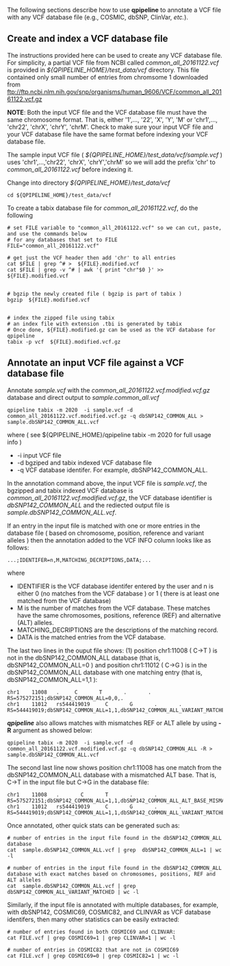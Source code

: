 

The following sections describe how to use **qpipeline** to annotate a VCF file with any VCF database file (e.g., COSMIC, dbSNP, ClinVar, _etc._). 

## Create and index a VCF database file 

The instructions provided here can be used to create any VCF database file.  For simplicity, a partial VCF file from NCBI called _common_all_20161122.vcf_ is provided in _${QPIPELINE_HOME}/test_data/vcf_ directory.  This file contained only small number of entries from chromsome 1 downloaded from ftp://ftp.ncbi.nlm.nih.gov/snp/organisms/human_9606/VCF/common_all_20161122.vcf.gz

**NOTE**: Both the input VCF file and the VCF database file must have the same chromosome format. 
That is, either '1',..., '22', 'X', 'Y', 'M' or 'chr1',..., 'chr22', 'chrX', 'chrY', 'chrM'.  Check to make sure your input VCF file and your VCF database file have the same format before indexing your VCF database file.

The sample input VCF file ( _${QPIPELINE_HOME}/test_data/vcf/sample.vcf_ ) uses 'chr1',...,'chr22', 'chrX', 'chrY','chrM' so we will add the prefix 'chr' to _common_all_20161122.vcf_ before indexing it.

Change into directory _${QPIPELINE_HOME}/test_data/vcf_  

```
cd ${QPIPELINE_HOME}/test_data/vcf
```

To create a tabix database file for _common_all_20161122.vcf_, do the following

```
# set FILE variable to "common_all_20161122.vcf" so we can cut, paste, and use the commands below
# for any databases that set to FILE 
FILE="common_all_20161122.vcf"

# get just the VCF header then add 'chr' to all entries
cat $FILE | grep ^# >  ${FILE}.modified.vcf
cat $FILE | grep -v ^# | awk '{ print "chr"$0 }' >> ${FILE}.modified.vcf


# bgzip the newly created file ( bgzip is part of tabix )
bgzip  ${FILE}.modified.vcf


# index the zipped file using tabix
# an index file with extension .tbi is generated by tabix
# Once done, ${FILE}.modified.gz can be used as the VCF database for qpipeline
tabix -p vcf  ${FILE}.modified.vcf.gz 
```


## Annotate an input VCF file against a VCF database file

Annotate _sample.vcf_ with the _common_all_20161122.vcf.modified.vcf.gz_ database and direct output to _sample.common_all.vcf_
```
qpipeline tabix -m 2020  -i sample.vcf -d common_all_20161122.vcf.modified.vcf.gz -q dbSNP142_COMMON_ALL > sample.dbSNP142_COMMON_ALL.vcf 
```
where ( see ${QPIPELINE_HOME}/qpipeline tabix -m 2020 for full usage info )
* -i input VCF file 
* -d bgziped and tabix indexed VCF database file 
* -q VCF database identifer.  For example, dbSNP142_COMMON_ALL.

In the annotation command above, the input VCF file is _sample.vcf_, the bgzipped and tabix indexed VCF database is _common_all_20161122.vcf.modified.vcf.gz_, the VCF database identifier is _dbSNP142_COMMON_ALL_ and the rediected output file is _sample.dbSNP142_COMMON_ALL.vcf_.

If an entry in the input file is matched with one or more entries in the database file ( based on chromosome, position, reference and variant alleles ) then the annotation added to the VCF INFO column looks like as follows:

```
...;IDENTIFER=n,M,MATCHING_DECRIPTIONS,DATA;...
```
where 

* IDENTIFIER is the VCF database identifer entered by the user and n is either 0 (no matches from the VCF database ) or 1 ( there is at least one matched from the VCF database)
* M is the number of matches from the VCF database.   These matches have the same chromosomes, positions, reference (REF) and alternative  (ALT) alleles.
* MATCHING_DECRIPTIONS are the descriptions of the matching record.
* DATA is the matched entries from the VCF database.

The last two lines in the ouput file shows: (1) position chr1:11008 ( C->T ) is not in the dbSNP142_COMMON_ALL database (that is, dbSNP142_COMMON_ALL=0 ) and position chr1:11012 ( C->G ) is in the dbSNP142_COMMON_ALL database with one matching entry (that is, dbSNP142_COMMON_ALL=1,1 ): 
```
chr1    11008   .     C       T       .       .       RS=575272151;dbSNP142_COMMON_ALL=0,0,.
chr1    11012   rs544419019     C       G       .       .       RS=544419019;dbSNP142_COMMON_ALL=1,1,dbSNP142_COMMON_ALL_VARIANT_MATCHED�chr1�11012�rs544419019�C�G�.�.�RS=544419019;RSPOS=11012;dbSNPBuildID=142;SSR=0;SAO=0;VP=0x050000020005150024000100;GENEINFO=DDX11L1:100287102;WGT=1;VC=SNV;R5;ASP;VLD;G5;KGPhase3;CAF=0.9119,0.08806;COMMON=1�
```
***qpipeline*** also allows matches with mismatches REF or ALT allele by using **-R** argument as showed below:
```
qpipeline tabix -m 2020  -i sample.vcf -d common_all_20161122.vcf.modified.vcf.gz -q dbSNP142_COMMON_ALL -R > sample.dbSNP142_COMMON_ALL.vcf 
```

The second last line now shows position chr1:11008 has one match from the dbSNP142_COMMON_ALL database with a mismatched ALT base.  That is, C->T in the input file but C->G in the database file:
```
chr1    11008   .       C       T       .       .       RS=575272151;dbSNP142_COMMON_ALL=1,1,dbSNP142_COMMON_ALL_ALT_BASE_MISMATCHED�chr1�11008�rs575272151�C�G�.�.�RS=575272151;RSPOS=11008;dbSNPBuildID=142;SSR=0;SAO=0;VP=0x050000020005150024000100;GENEINFO=DDX11L1:100287102;WGT=1;VC=SNV;R5;ASP;VLD;G5;KGPhase3;CAF=0.9119,0.08806;COMMON=1�
chr1    11012   rs544419019     C       G       .       .       RS=544419019;dbSNP142_COMMON_ALL=1,1,dbSNP142_COMMON_ALL_VARIANT_MATCHED�chr1�11012�rs544419019�C�G�.�.�RS=544419019;RSPOS=11012;dbSNPBuildID=142;SSR=0;SAO=0;VP=0x050000020005150024000100;GENEINFO=DDX11L1:100287102;WGT=1;VC=SNV;R5;ASP;VLD;G5;KGPhase3;CAF=0.9119,0.08806;COMMON=1�
```
Once annotated, other quick stats can be generated such as:
```
# number of entries in the input file found in the dbSNP142_COMMON_ALL database 
cat  sample.dbSNP142_COMMON_ALL.vcf | grep  dbSNP142_COMMON_ALL=1 | wc -l 

# number of entries in the input file found in the dbSNP142_COMMON_ALL database with exact matches based on chromosomes, positions, REF and ALT alleles
cat  sample.dbSNP142_COMMON_ALL.vcf | grep  dbSNP142_COMMON_ALL_VARIANT_MATCHED | wc -l 
```
Similarly, if the input file is annotated with multiple databases, for example, with dbSNP142, COSMIC69, COSMIC82, and CLINVAR as VCF database identifers, then  many other statistics can be easily extracted:

```
# number of entries found in both COSMIC69 and CLINVAR:
cat FILE.vcf | grep COSMIC69=1 | grep CLINVAR=1 | wc -l

# number of entries in COSMIC82 that are not in COSMIC69
cat FILE.vcf | grep COSMIC69=0 | grep COSMIC82=1 | wc -l
```
